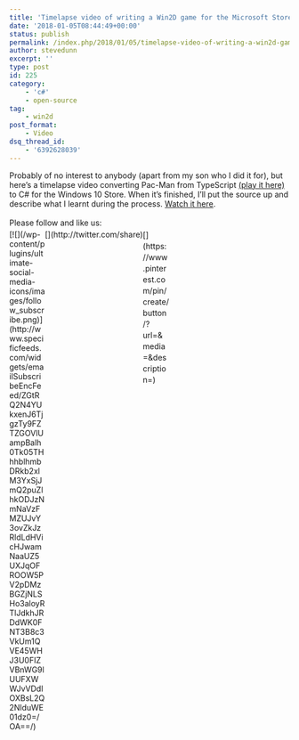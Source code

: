 ```yaml
---
title: 'Timelapse video of writing a Win2D game for the Microsoft Store'
date: '2018-01-05T08:44:49+00:00'
status: publish
permalink: /index.php/2018/01/05/timelapse-video-of-writing-a-win2d-game-for-the-microsoft-store
author: stevedunn
excerpt: ''
type: post
id: 225
category:
    - 'c#'
    - open-source
tag:
    - win2d
post_format:
    - Video
dsq_thread_id:
    - '6392628039'
---
```

Probably of no interest to anybody (apart from my son who I did it for), but here’s a timelapse video converting Pac-Man from TypeScript [(play it here)](http://pacman.backroomsoftware.com) to C# for the Windows 10 Store. When it’s finished, I’ll put the source up and describe what I learnt during the process. [Watch it here](https://youtu.be/53ATADjBTSg).

<div class="sfsi_Sicons" style="width: 100%; display: inline-block; vertical-align: middle; text-align:left"><div style="margin:0px 8px 0px 0px; line-height: 24px"><span>Please follow and like us:</span></div><div class="sfsi_socialwpr"><div class="sf_subscrbe" style="text-align:left;float:left;width:64px">[![](/wp-content/plugins/ultimate-social-media-icons/images/follow_subscribe.png)](http://www.specificfeeds.com/widgets/emailSubscribeEncFeed/ZGtRQ2N4YUkxenJ6TjgzTy9FZTZGOVlUampBalh0Tk05THhhblhmbDRkb2xlM3YxSjJmQ2puZlhkODJzNmNaVzFMZUJvY3ovZkJzRldLdHVicHJwamNaaUZ5UXJqOFROOW5PV2pDMzBGZjNLSHo3aloyRTlJdkhJRDdWK0FNT3B8c3VkUm1QVE45WHJ3U0FIZVBnWG9lUUFXWWJvVDdIOXBsL2Q2NlduWE01dz0=/OA==/)</div><div class="sf_fb" style="text-align:left;width:98px"><div action="like" class="fb-like" data-layout="button" data-share="true" href="" send="false" showfaces="false" width="180"></div></div><div class="sf_twiter" style="text-align:left;float:left;width:auto">[](http://twitter.com/share)</div><div class="sf_pinit" style="text-align:left;float:left;line-height: 20px;width:47px">[](https://www.pinterest.com/pin/create/button/?url=&media=&description=)</div><div class="sf_google" style="text-align:left;float:left;max-width:62px;min-width:35px;"><div class="g-plusone" data-annotation="none" data-href="" data-size="large"></div></div></div></div>